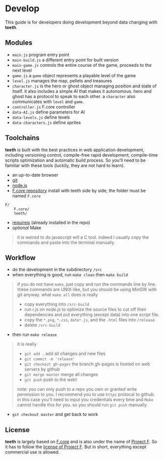 # Develop
This guide is for developers doing development beyond data changing with __teeth__.

## Modules
- `main.js` program entry point
- `main-build.js` a different entry point for built version
- `main-game.js` controls the entire course of the game, proceeds to the next level
- `game.js` a `game` object represents a playable level of the game
- `level.js` manages the map, pellets and treasures
- `character.js` is the hero or ghost object managing position and state of itself. it also includes a simple AI that makes it autonomous. hero and ghost has a protocol to speak to each other. a `character` also communicates with `level` and `game`.
- `controller.js` F.core controller
- `data-AI.js` define parameters for AI
- `data-levels.js` define levels
- `data-characters.js` define sprites

## Toolchains
__teeth__ is built with the best practices in web application development, including versioning control, compile-free rapid development, compile-time scripts optimization and automatic build process. So you'll need to be familiar with these tools (luckily, they are not hard to learn).

- an up-to-date browser
- [git](http://git-scm.com/)
- [node.js](http://nodejs.org/)
- [F.core repository](https://github.com/tyt2y3/F.core) install with teeth side by side, the folder must be named `F.core`
```
F/
	F.core/
	teeth/
```

- [requirejs](http://requirejs.org/) (already installed in the repo)
- _optional_ Make

> it is weired to do javascript will a C tool. indeed I usually copy the commands and paste into the terminal manually.

## Workflow
- do the development in the subdirectory `/src`
- when everything is good, run `make clean` then `make build`

> if you do not have `make`, just copy and run the commands line by line.
> these commands are UNIX-like, but you should be using MinGW with git anyway.
> what `make all` does is really
> - copy everything into `/src-build`
> - run r.js on node.js to optimize the source files
> to cut off their dependencies and put everything (except data) into one script file.
> - copy the `*.png`, `*.css`, `data*.js`, and the `.html` files into `/release`
> - delete `/src-build`

- then run `make release`

> it is really
> - `git add .` add all changes and new files
> - `git commit -m 'release'`
> - `git checkout gh-pages` the branch gh-pages is hosted on web servers by github
> - `git merge master` merge all changes
> - `git push` push to the web!
>
> note: you can only push to a repo you own or granted write permission to you. I recommend you to use `https` protocal to github. in this case you'll need to input you credentials every time and `Make` cannot handle this for you. so you should run `git push` manually.

- `git checkout master` and get back to work

## License
__teeth__ is largely based on [F.core](https://github.com/tyt2y3/F.core) and is also under the name of [Project F](http://project--f.blogspot.com/). So it has to follow the [license of Project F](http://project--f.blogspot.hk/2012/05/license.html). But in short, everything except commercial use is allowed.
